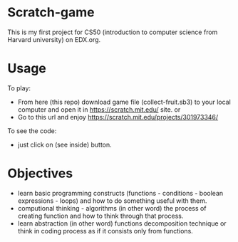 # Scratch-game
This is my first project for CS50 (introduction to computer science from Harvard university) on EDX.org.

# Usage 
To play:
  - From here (this repo) download game file (collect-fruit.sb3) to your local computer and open it in https://scratch.mit.edu/ site.
  or
  - Go to this url and enjoy https://scratch.mit.edu/projects/301973346/

To see the code:
  - just click on (see inside) button.
  
# Objectives
  - learn basic programming constructs (functions - conditions - boolean expressions - loops) and how to do something useful with them. 
  - computional thinking - algorithms (in other word) the process of creating function and how to think through that process.
  - learn abstraction (in other word) functions decomposition technique or think in coding process as if it consists only from functions.   
  
